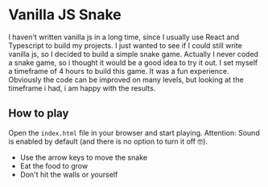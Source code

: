 # Vanilla JS Snake

I haven't written vanilla js in a long time, since I usually use React and Typescript to build my projects. I just wanted to see if I could still write vanilla js, so I decided to build a simple snake game. Actually I never coded a snake game, so i thought it would be a good idea to try it out. I set myself a timeframe of 4 hours to build this game. It was a fun experience. Obviously the code can be improved on many levels, but looking at the timeframe i had, i am happy with the results.

## How to play

Open the `index.html` file in your browser and start playing.
Attention: Sound is enabled by default (and there is no option to turn it off 🤓).

- Use the arrow keys to move the snake
- Eat the food to grow
- Don't hit the walls or yourself
